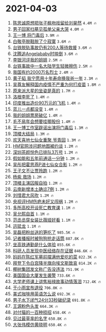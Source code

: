 # 2021-04-03

1. [陈思诚原想把张子枫吻戏留给刘昊然](https://s.weibo.com/weibo?q=%23%E9%99%88%E6%80%9D%E8%AF%9A%E5%8E%9F%E6%83%B3%E6%8A%8A%E5%BC%A0%E5%AD%90%E6%9E%AB%E5%90%BB%E6%88%8F%E7%95%99%E7%BB%99%E5%88%98%E6%98%8A%E7%84%B6%23&Refer=top) `4.4M 🔥`
1. [男子回家扫墓见孤单父亲大哭](https://s.weibo.com/weibo?q=%23%E7%94%B7%E5%AD%90%E5%9B%9E%E5%AE%B6%E6%89%AB%E5%A2%93%E8%A7%81%E5%AD%A4%E5%8D%95%E7%88%B6%E4%BA%B2%E5%A4%A7%E5%93%AD%23&Refer=top) `4.0M 🔥`
1. [王一博 将门毒后](https://s.weibo.com/weibo?q=%E7%8E%8B%E4%B8%80%E5%8D%9A%20%E5%B0%86%E9%97%A8%E6%AF%92%E5%90%8E&Refer=top) `3.9M 🔥`
1. [白敬亭脱鞋脱了个寂寞](https://s.weibo.com/weibo?q=%23%E7%99%BD%E6%95%AC%E4%BA%AD%E8%84%B1%E9%9E%8B%E8%84%B1%E4%BA%86%E4%B8%AA%E5%AF%82%E5%AF%9E%23&Refer=top) `3.6M 🔥`
1. [台铁脱轨事故仍有200人等待救援](https://s.weibo.com/weibo?q=%23%E5%8F%B0%E9%93%81%E8%84%B1%E8%BD%A8%E4%BA%8B%E6%95%85%E4%BB%8D%E6%9C%89200%E4%BA%BA%E7%AD%89%E5%BE%85%E6%95%91%E6%8F%B4%23&Refer=top) `3.6M 🔥`
1. [沈腾追Angelababy时摔倒](https://s.weibo.com/weibo?q=%E6%B2%88%E8%85%BE%E8%BF%BDAngelababy%E6%97%B6%E6%91%94%E5%80%92&Refer=top) `3.6M 🔥`
1. [李银河评我的姐姐](https://s.weibo.com/weibo?q=%23%E6%9D%8E%E9%93%B6%E6%B2%B3%E8%AF%84%E6%88%91%E7%9A%84%E5%A7%90%E5%A7%90%23&Refer=top) `2.5M 🔥`
1. [台铁事故中一名大陆学生轻微擦伤](https://s.weibo.com/weibo?q=%23%E5%8F%B0%E9%93%81%E4%BA%8B%E6%95%85%E4%B8%AD%E4%B8%80%E5%90%8D%E5%A4%A7%E9%99%86%E5%AD%A6%E7%94%9F%E8%BD%BB%E5%BE%AE%E6%93%A6%E4%BC%A4%23&Refer=top) `2.5M 🔥`
1. [我国有约2000万名烈士](https://s.weibo.com/weibo?q=%23%E6%88%91%E5%9B%BD%E6%9C%89%E7%BA%A62000%E4%B8%87%E5%90%8D%E7%83%88%E5%A3%AB%23&Refer=top) `2.4M 🔥`
1. [黄子韬 我宁愿用十年寿命换我爸一年](https://s.weibo.com/weibo?q=%E9%BB%84%E5%AD%90%E9%9F%AC%20%E6%88%91%E5%AE%81%E6%84%BF%E7%94%A8%E5%8D%81%E5%B9%B4%E5%AF%BF%E5%91%BD%E6%8D%A2%E6%88%91%E7%88%B8%E4%B8%80%E5%B9%B4&Refer=top) `2.3M 🔥`
1. [吴尊友解释国内疫情不严重为何打疫苗](https://s.weibo.com/weibo?q=%23%E5%90%B4%E5%B0%8A%E5%8F%8B%E8%A7%A3%E9%87%8A%E5%9B%BD%E5%86%85%E7%96%AB%E6%83%85%E4%B8%8D%E4%B8%A5%E9%87%8D%E4%B8%BA%E4%BD%95%E6%89%93%E7%96%AB%E8%8B%97%23&Refer=top) `1.8M 🔥`
1. [原来派大星的坐姿是真的](https://s.weibo.com/weibo?q=%23%E5%8E%9F%E6%9D%A5%E6%B4%BE%E5%A4%A7%E6%98%9F%E7%9A%84%E5%9D%90%E5%A7%BF%E6%98%AF%E7%9C%9F%E7%9A%84%23&Refer=top) `1.7M 🔥`
1. [洛根李死了](https://s.weibo.com/weibo?q=%E6%B4%9B%E6%A0%B9%E6%9D%8E%E6%AD%BB%E4%BA%86&Refer=top) `1.4M 🔥`
1. [印度推出造价90万元的飞机](https://s.weibo.com/weibo?q=%23%E5%8D%B0%E5%BA%A6%E6%8E%A8%E5%87%BA%E9%80%A0%E4%BB%B790%E4%B8%87%E5%85%83%E7%9A%84%E9%A3%9E%E6%9C%BA%23&Refer=top) `1.4M 🔥`
1. [蓝儿一点都没变](https://s.weibo.com/weibo?q=%E8%93%9D%E5%84%BF%E4%B8%80%E7%82%B9%E9%83%BD%E6%B2%A1%E5%8F%98&Refer=top) `1.4M 🔥`
1. [我的姐姐票房破亿](https://s.weibo.com/weibo?q=%E6%88%91%E7%9A%84%E5%A7%90%E5%A7%90%E7%A5%A8%E6%88%BF%E7%A0%B4%E4%BA%BF&Refer=top) `1.4M 🔥`
1. [毛不易年会想要哇唧股份](https://s.weibo.com/weibo?q=%23%E6%AF%9B%E4%B8%8D%E6%98%93%E5%B9%B4%E4%BC%9A%E6%83%B3%E8%A6%81%E5%93%87%E5%94%A7%E8%82%A1%E4%BB%BD%23&Refer=top) `1.4M 🔥`
1. [王一博工作室辟谣出演将门毒后](https://s.weibo.com/weibo?q=%23%E7%8E%8B%E4%B8%80%E5%8D%9A%E5%B7%A5%E4%BD%9C%E5%AE%A4%E8%BE%9F%E8%B0%A3%E5%87%BA%E6%BC%94%E5%B0%86%E9%97%A8%E6%AF%92%E5%90%8E%23&Refer=top) `1.3M 🔥`
1. [顶楼大结局](https://s.weibo.com/weibo?q=%E9%A1%B6%E6%A5%BC%E5%A4%A7%E7%BB%93%E5%B1%80&Refer=top) `1.3M 🔥`
1. [欢天喜地七仙女重聚 爷青回](https://s.weibo.com/weibo?q=%E6%AC%A2%E5%A4%A9%E5%96%9C%E5%9C%B0%E4%B8%83%E4%BB%99%E5%A5%B3%E9%87%8D%E8%81%9A%20%E7%88%B7%E9%9D%92%E5%9B%9E&Refer=top) `1.3M 🔥`
1. [HM官网涉问题地图被约谈](https://s.weibo.com/weibo?q=%23HM%E5%AE%98%E7%BD%91%E6%B6%89%E9%97%AE%E9%A2%98%E5%9C%B0%E5%9B%BE%E8%A2%AB%E7%BA%A6%E8%B0%88%23&Refer=top) `1.2M 🔥`
1. [深圳茶颜悦色已排队3万号](https://s.weibo.com/weibo?q=%23%E6%B7%B1%E5%9C%B3%E8%8C%B6%E9%A2%9C%E6%82%A6%E8%89%B2%E5%B7%B2%E6%8E%92%E9%98%9F3%E4%B8%87%E5%8F%B7%23&Refer=top) `1.2M 🔥`
1. [假如能和五年前通话一分钟](https://s.weibo.com/weibo?q=%23%E5%81%87%E5%A6%82%E8%83%BD%E5%92%8C%E4%BA%94%E5%B9%B4%E5%89%8D%E9%80%9A%E8%AF%9D%E4%B8%80%E5%88%86%E9%92%9F%23&Refer=top) `1.2M 🔥`
1. [吴彤把霍思燕P进七仙女合影](https://s.weibo.com/weibo?q=%23%E5%90%B4%E5%BD%A4%E6%8A%8A%E9%9C%8D%E6%80%9D%E7%87%95P%E8%BF%9B%E4%B8%83%E4%BB%99%E5%A5%B3%E5%90%88%E5%BD%B1%23&Refer=top) `1.2M 🔥`
1. [王子文不让贾玲跑](https://s.weibo.com/weibo?q=%E7%8E%8B%E5%AD%90%E6%96%87%E4%B8%8D%E8%AE%A9%E8%B4%BE%E7%8E%B2%E8%B7%91&Refer=top) `1.2M 🔥`
1. [杨紫 救场](https://s.weibo.com/weibo?q=%E6%9D%A8%E7%B4%AB%20%E6%95%91%E5%9C%BA&Refer=top) `1.2M 🔥`
1. [顶楼主演囚服自拍](https://s.weibo.com/weibo?q=%23%E9%A1%B6%E6%A5%BC%E4%B8%BB%E6%BC%94%E5%9B%9A%E6%9C%8D%E8%87%AA%E6%8B%8D%23&Refer=top) `1.2M 🔥`
1. [云南新增本土确诊7例](https://s.weibo.com/weibo?q=%23%E4%BA%91%E5%8D%97%E6%96%B0%E5%A2%9E%E6%9C%AC%E5%9C%9F%E7%A1%AE%E8%AF%8A7%E4%BE%8B%23&Refer=top) `1.2M 🔥`
1. [刘惜君大风吹](https://s.weibo.com/weibo?q=%E5%88%98%E6%83%9C%E5%90%9B%E5%A4%A7%E9%A3%8E%E5%90%B9&Refer=top) `1.2M 🔥`
1. [央视评HM伤疤未好又闯祸](https://s.weibo.com/weibo?q=%23%E5%A4%AE%E8%A7%86%E8%AF%84HM%E4%BC%A4%E7%96%A4%E6%9C%AA%E5%A5%BD%E5%8F%88%E9%97%AF%E7%A5%B8%23&Refer=top) `1.2M 🔥`
1. [多所高校开设死亡教育课](https://s.weibo.com/weibo?q=%23%E5%A4%9A%E6%89%80%E9%AB%98%E6%A0%A1%E5%BC%80%E8%AE%BE%E6%AD%BB%E4%BA%A1%E6%95%99%E8%82%B2%E8%AF%BE%23&Refer=top) `1.1M 🔥`
1. [吴允熙自首](https://s.weibo.com/weibo?q=%E5%90%B4%E5%85%81%E7%86%99%E8%87%AA%E9%A6%96&Refer=top) `1.1M 🔥`
1. [范丞丞穿女装比薇娅好看](https://s.weibo.com/weibo?q=%23%E8%8C%83%E4%B8%9E%E4%B8%9E%E7%A9%BF%E5%A5%B3%E8%A3%85%E6%AF%94%E8%96%87%E5%A8%85%E5%A5%BD%E7%9C%8B%23&Refer=top) `1.1M 🔥`
1. [迅猛龙](https://s.weibo.com/weibo?q=%E8%BF%85%E7%8C%9B%E9%BE%99&Refer=top) `1.1M 🔥`
1. [吴磊把粉丝送的笋吃了](https://s.weibo.com/weibo?q=%23%E5%90%B4%E7%A3%8A%E6%8A%8A%E7%B2%89%E4%B8%9D%E9%80%81%E7%9A%84%E7%AC%8B%E5%90%83%E4%BA%86%23&Refer=top) `985.5K 🔥`
1. [记者播报时被狗狗抢走话筒](https://s.weibo.com/weibo?q=%E8%AE%B0%E8%80%85%E6%92%AD%E6%8A%A5%E6%97%B6%E8%A2%AB%E7%8B%97%E7%8B%97%E6%8A%A2%E8%B5%B0%E8%AF%9D%E7%AD%92&Refer=top) `887.8K 🔥`
1. [坐高铁通勤是什么体验](https://s.weibo.com/weibo?q=%23%E5%9D%90%E9%AB%98%E9%93%81%E9%80%9A%E5%8B%A4%E6%98%AF%E4%BB%80%E4%B9%88%E4%BD%93%E9%AA%8C%23&Refer=top) `855.6K 🔥`
1. [科研人员发现中医经络存在证据](https://s.weibo.com/weibo?q=%23%E7%A7%91%E7%A0%94%E4%BA%BA%E5%91%98%E5%8F%91%E7%8E%B0%E4%B8%AD%E5%8C%BB%E7%BB%8F%E7%BB%9C%E5%AD%98%E5%9C%A8%E8%AF%81%E6%8D%AE%23&Refer=top) `846.6K 🔥`
1. [妈妈在陈红军墓前摆满他爱吃的菜](https://s.weibo.com/weibo?q=%23%E5%A6%88%E5%A6%88%E5%9C%A8%E9%99%88%E7%BA%A2%E5%86%9B%E5%A2%93%E5%89%8D%E6%91%86%E6%BB%A1%E4%BB%96%E7%88%B1%E5%90%83%E7%9A%84%E8%8F%9C%23&Refer=top) `822.3K 🔥`
1. [拜登下令白宫降半旗向埃文斯致哀](https://s.weibo.com/weibo?q=%23%E6%8B%9C%E7%99%BB%E4%B8%8B%E4%BB%A4%E7%99%BD%E5%AE%AB%E9%99%8D%E5%8D%8A%E6%97%97%E5%90%91%E5%9F%83%E6%96%87%E6%96%AF%E8%87%B4%E5%93%80%23&Refer=top) `814.2K 🔥`
1. [椰树集团发文称广告没违法](https://s.weibo.com/weibo?q=%E6%A4%B0%E6%A0%91%E9%9B%86%E5%9B%A2%E5%8F%91%E6%96%87%E7%A7%B0%E5%B9%BF%E5%91%8A%E6%B2%A1%E8%BF%9D%E6%B3%95&Refer=top) `751.9K 🔥`
1. [美国国会大厦发生袭警](https://s.weibo.com/weibo?q=%E7%BE%8E%E5%9B%BD%E5%9B%BD%E4%BC%9A%E5%A4%A7%E5%8E%A6%E5%8F%91%E7%94%9F%E8%A2%AD%E8%AD%A6&Refer=top) `733.6K 🔥`
1. [大学老师课上讲焦裕禄故事动情落泪](https://s.weibo.com/weibo?q=%23%E5%A4%A7%E5%AD%A6%E8%80%81%E5%B8%88%E8%AF%BE%E4%B8%8A%E8%AE%B2%E7%84%A6%E8%A3%95%E7%A6%84%E6%95%85%E4%BA%8B%E5%8A%A8%E6%83%85%E8%90%BD%E6%B3%AA%23&Refer=top) `712.4K 🔥`
1. [于小雨宣布退役](https://s.weibo.com/weibo?q=%E4%BA%8E%E5%B0%8F%E9%9B%A8%E5%AE%A3%E5%B8%83%E9%80%80%E5%BD%B9&Refer=top) `706.0K 🔥`
1. [美式咖啡用英语怎么说](https://s.weibo.com/weibo?q=%23%E7%BE%8E%E5%BC%8F%E5%92%96%E5%95%A1%E7%94%A8%E8%8B%B1%E8%AF%AD%E6%80%8E%E4%B9%88%E8%AF%B4%23&Refer=top) `692.3K 🔥`
1. [男子水下闭气24分33秒破纪录](https://s.weibo.com/weibo?q=%E7%94%B7%E5%AD%90%E6%B0%B4%E4%B8%8B%E9%97%AD%E6%B0%9424%E5%88%8633%E7%A7%92%E7%A0%B4%E7%BA%AA%E5%BD%95&Refer=top) `691.8K 🔥`
1. [王源粉色头发](https://s.weibo.com/weibo?q=%23%E7%8E%8B%E6%BA%90%E7%B2%89%E8%89%B2%E5%A4%B4%E5%8F%91%23&Refer=top) `664.3K 🔥`
1. [对付猫的一百种损招](https://s.weibo.com/weibo?q=%23%E5%AF%B9%E4%BB%98%E7%8C%AB%E7%9A%84%E4%B8%80%E7%99%BE%E7%A7%8D%E6%8D%9F%E6%8B%9B%23&Refer=top) `658.4K 🔥`
1. [见过最草率的名字](https://s.weibo.com/weibo?q=%23%E8%A7%81%E8%BF%87%E6%9C%80%E8%8D%89%E7%8E%87%E7%9A%84%E5%90%8D%E5%AD%97%23&Refer=top) `650.8K 🔥`
1. [大张伟模仿黄晓明](https://s.weibo.com/weibo?q=%23%E5%A4%A7%E5%BC%A0%E4%BC%9F%E6%A8%A1%E4%BB%BF%E9%BB%84%E6%99%93%E6%98%8E%23&Refer=top) `650.4K 🔥`

